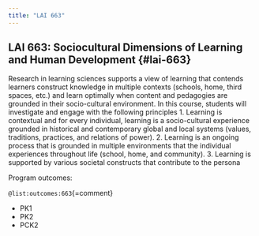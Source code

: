 ```yaml
---
title: "LAI 663"
---
```


## LAI 663: Sociocultural Dimensions of Learning and Human Development {#lai-663}

Research in learning sciences supports a view of learning that contends learners construct knowledge in multiple contexts (schools, home, third spaces, etc.) and learn optimally when content and pedagogies are grounded in their socio-cultural environment. In this course, students will investigate and engage with the following principles 1. Learning is contextual and for every individual, learning is a socio-cultural experience grounded in historical and contemporary global and local systems (values, traditions, practices, and relations of power). 2. Learning is an ongoing process that is grounded in multiple environments that the individual experiences throughout life (school, home, and community). 3. Learning is supported by various societal constructs that contribute to the persona


Program outcomes:

` @list:outcomes:663 `{=comment}

 - PK1
 - PK2
 - PCK2


